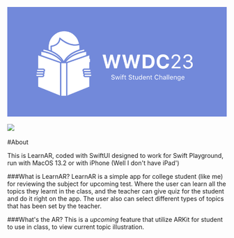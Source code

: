 <p align="center">
  <img src="https://github.com/mzmznasipadang/LearnAR/blob/main/WWDC23.png" />
</p>

<img src="https://img.shields.io/badge/swift-F54A2A?style=for-the-badge&logo=swift&logoColor=white" />

#About

This is LearnAR, coded with SwiftUI designed to work for Swift Playground, run with MacOS 13.2 or with iPhone (Well I don't have iPad')

###What is LearnAR?
LearnAR is a simple app for college student (like me) for reviewing the subject for upcoming test. Where the user can learn all the topics they learnt in the class, and the teacher can give quiz for the student and do it right on the app. The user also can select different types of topics that has been set by the teacher.

###What's the AR?
This is a *upcoming* feature that utilize ARKit for student to use in class, to view current topic illustration.

